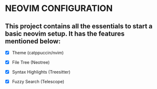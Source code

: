 # NEOVIM CONFIGURATION

## This project contains all the essentials to start a basic neovim setup. It has the features mentioned below:

- [x] Theme (catppuccin/nvim) 
- [x] File Tree (Neotree) 
- [x] Syntax Highlights (Treesitter) 
- [x] Fuzzy Search (Telescope)


